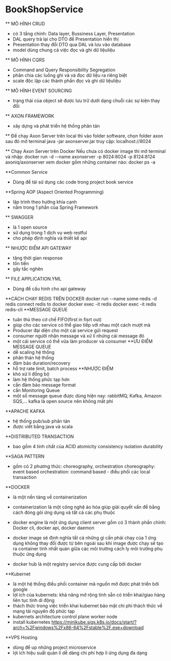 # BookShopService
** MÔ HÌNH CRUD
- có 3 tầng chính: Data layer, Bussiness Layer, Presentation
- DAL query trả lại cho DTO để Presentation hiển thị
- Presentation thay đổi DTO qua DAL và lưu vào database
- model dùng chung cả việc đọc và ghi dữ liệuliệu 

** MÔ HÌNH CQRS
- Command and Query Responsibility Segregation
- phân chia các luồng ghi và và đọc dữ liệu ra riêng biệt
- scale độc lập các thành phần đọc và ghi dữ liệuliệu

** MÔ HÌNH EVENT SOURCING
- trạng thái của object sẽ được lưu trữ dưới dạng chuỗi các sự kiện thay đổi

** AXON FRAMEWORK
- xây dựng và phát triển hệ thống phân tán

** Để chạy Axon Server trên local thì vào folder software, chọn folder axon sau đó mở terminal
    java -jar axonserver.jar
    truy cập: localhost://8024

** Chạy Axon Server trên Docker
    Nếu chưa có docker image thì mở terminal và nhập: docker run -d --name axonserver -p 8024:8024 -p 8124:8124 axoniq/axonserver
    xem docker gồm những container nào: docker ps -a

**Common Service
- Dùng để tái sử dụng các code trong project book service

**Spring AOP (Aspect Oriented Programming)
- lập trình theo hướng khía cạnh
- nằm trong 1 phần của Spring Framework

** SWAGGER
-  là 1 open source
- sử dụng trong 1 dịch vụ web restful
- cho phép định nghĩa và thiết kế api

** NHƯỢC ĐIỂM API GATEWAY
- tăng thời gian response
- tốn tiền
- gây tắc nghẽn

** FILE APPLICATION.YML
- Dùng để cấu hình cho api gateway

**CÁCH CHẠY REDIS TRÊN DOCKER
    docker run --name some-redis -d redis
    connect redis to docker
        docker exec -it redis
        docker exec -it redis redis-cli
**MESSAGE QUEUE
- tuân thủ theo cơ chế FIFO(first in fisrt out)
- giúp cho các service có thể giao tiếp với nhau một cách mượt mà
- Producer
    đại diện cho một cái service gửi request
- consumer
    người nhận message và xử lí nhứng cái message đó
- một cái service có thể vừa làm producer và consumer
**ƯU ĐIỂM MESSAGE QUEUE
- dễ scaling hệ thống
- phân thán hệ thống
- đảm bảo duration/recovery
- hỗ trợ rate limit, batch process
**NHƯỢC ĐIỂM
- khó xử lí đồng bộ
- làm hệ thống phức tạp hơn
- cần đảm bảo message format
- cần Monitoring Queue
- một số message queue được dùng hiện nay:
    rabbitMQ, Kafka, Amazon SQS,...
    kafka là open source nên không mất phí

**APACHE KAFKA
- hệ thống pub/sub phân tán
- được viết bằng java và scala

**DISTRIBUTED TRANSACTION
- bao gồm 4 tính chất của ACID
    atomicity
    consistency
    isolation
    durability

**SAGA PATTERN
- gồm có 2 phương thức: choreography, orchestration
    choreography: event based
    orchestration: command based - điều phối các local transaction

**DOCKER
- là một nền tảng về containerization
- containerization
    là một công nghệ ảo hóa
    giúp giải quyết vấn đề bằng cách đóng gói ứng dụng và tất cả các phụ thuộc

- docker engine
là một ứng dụng client server gồm có 3 thành phần chính: Docker cli, docker api, docker daemon
- docker image
sẽ định nghĩa tất cả những gì cần phải chạy của 1 ứng dụng
không thay đổi được từ bên ngoài
sau khi image được chạy sẽ tạo ra container
    tính nhất quán giữa các môi trường
    cách ly môi trường
    phụ thuộc
    ứng dụng
- docker hub
là một registry service được cung cấp bởi docker

**Kubernet
- là một hệ thống điều phối container mã nguồn mở được phát triển bởi google
- lợi ích của kubernets:
    khả năng mở rộng
    tính sẵn có
    triển khai/giao hàng liên tục
    tính di động
- thách thức trong việc triển khai kubernet
    bảo mật
    chi phí
    thách thức về mạng
    tài nguyên
    độ phức tạp
- kubernets architecture
    control plane
    worker node
- install kubernetes
https://minikube.sigs.k8s.io/docs/start/?arch=%2Fwindows%2Fx86-64%2Fstable%2F.exe+download

**VPS Hosting
- dùng để up những project microservice
- lợi ích
    hiệu suất
    quản lí dễ dàng
    chi phí hợp lí
    ứng dụng đa dạng